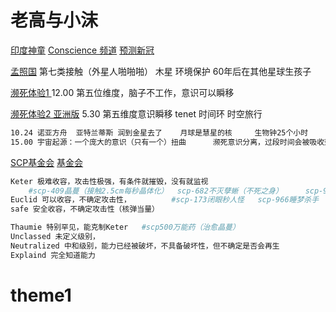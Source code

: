 

# 老高与小沫

[印度神童](https://www.youtube.com/watch?v=pQbYI0vEnWo)	[Conscience 频道](https://www.youtube.com/c/ConscienceAbhigyaAnand)	[预测新冠](https://www.youtube.com/watch?v=nZyNhpqMIHY)	

[孟照国](https://www.youtube.com/watch?v=QMsbQ97Ah_M)	第七类接触（外星人啪啪啪）	木星	环境保护	60年后在其他星球生孩子



[濒死体验1 ](https://www.youtube.com/watch?v=L8SZQPyB1c8&list=RDCMUCMUnInmOkrWN4gof9KlhNmQ&index=6)	12.00 第五位维度，脑子不工作，意识可以瞬移

[濒死体验2 亚洲版](https://www.youtube.com/watch?v=3QS5hyXpNyw)	5.30 第五维度意识瞬移	tenet	时间环	时空旅行

```sh
10.24 诺亚方舟	亚特兰蒂斯 润到金星去了	月球是慧星的核		生物钟25个小时
15.00 宇宙起源：一个庞大的意识（只有一个）扭曲		濒死意识分离，过段时间会被吸收到一个整体的意识
```



[SCP基金会](https://www.youtube.com/watch?v=odc0ajxCq2c&list=RDCMUCMUnInmOkrWN4gof9KlhNmQ&index=3)	[基金会](http://scp-zh-tr.wikidot.com/)	

```sh
Keter 极难收容，攻击性极强，有条件就摧毁，没有就监视		
	#scp-409晶蔓（接触2.5cm每秒晶体化）  scp-682不灭孽蜥（不死之身）		scp-939千喉之兽（接触后可变声）
Euclid 可以收容，不确定攻击性，			#scp-173闭眼秒人怪	scp-966睡梦杀手
safe 安全收容，不确定攻击性（核弹当量）

Thaumie 特别罕见，能克制Keter	#scp500万能药（治愈晶蔓）
Unclassed 未定义级别，
Neutralized 中和级别，能力已经被破坏，不具备破坏性，但不确定是否会再生
Explaind 完全知道能力

```











































# theme1
